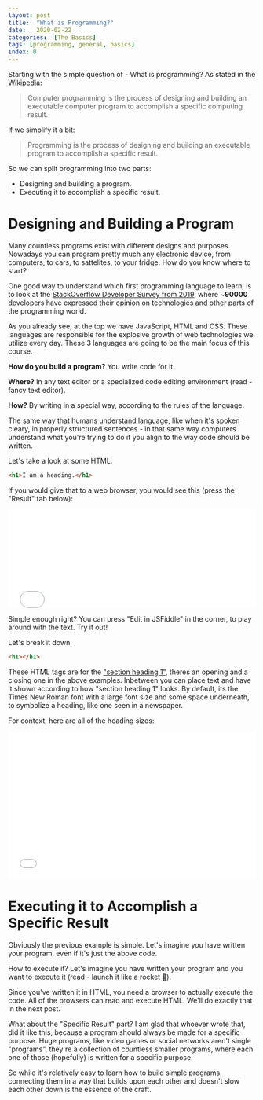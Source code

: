 ```yaml
---
layout: post
title:  "What is Programming?"
date:   2020-02-22
categories:  [The Basics]
tags: [programming, general, basics]
index: 0
---
```


Starting with the simple question of - What is programming? 
As stated in the [Wikipedia](https://en.wikipedia.org/wiki/Computer_programming):

> Computer programming is the process of designing and building an executable computer program to accomplish a specific computing result.

If we simplify it a bit:

> Programming is the process of designing and building an executable program to accomplish a specific result.

So we can split programming into two parts:

* Designing and building a program.
* Executing it to accomplish a specific result.

# Designing and Building a Program

Many countless programs exist with different designs and purposes. Nowadays you can program pretty much any electronic device, from computers, to cars, to sattelites, to your fridge. How do you know where to start? 

One good way to understand which first programming language to learn, is to look at the [StackOverflow Developer Survey from 2019](https://insights.stackoverflow.com/survey/2019#most-popular-technologies), where ~**90000** developers have expressed their opinion on technologies and other parts of the programming world.

As you already see, at the top we have JavaScript, HTML and CSS. These languages are responsible for the explosive growth of web technologies we utilize every day. These 3 languages are going to be the main focus of this course.

**How do you build a program?** You write code for it. 

**Where?** In any text editor or a specialized code editing environment (read - fancy text editor).

**How?** By writing in a special way, according to the rules of the language.

The same way that humans understand language, like when it's spoken cleary, in properly structured sentences - in that same way computers understand what you're trying to do if you align to the way code should be written.

Let's take a look at some HTML.

```html
<h1>I am a heading.</h1>
```

If you would give that to a web browser, you would see this (press the "Result" tab below):

<iframe width="100%" height="200" src="//jsfiddle.net/itshazy/aw5q8x6c/3/embedded/html,result/dark/" allowfullscreen="allowfullscreen" allowpaymentrequest frameborder="0"></iframe>

Simple enough right? You can press "Edit in JSFiddle" in the corner, to play around with the text. Try it out!

Let's break it down.

```html
<h1></h1>
```

These HTML tags are for the ["section heading 1"](https://developer.mozilla.org/en-US/docs/Web/HTML/Element/Heading_Elements), theres an opening and a closing one in the above examples. Inbetween you can place text and have it shown according to how "section heading 1" looks. By default, its the Times New Roman font with a large font size and some space underneath, to symbolize a heading, like one seen in a newspaper.

For context, here are all of the heading sizes:

<iframe width="100%" height="300" src="//jsfiddle.net/itshazy/2tvqn4r5/embedded/html,result/dark/" allowfullscreen="allowfullscreen" allowpaymentrequest frameborder="0"></iframe>

# Executing it to Accomplish a Specific Result

Obviously the previous example is simple. Let's imagine you have written your program, even if it's just the above code.

How to execute it? Let's imagine you have written your program and you want to execute it (read - launch it like a rocket 🚀). 

Since you've written it in HTML, you need a browser to actually execute the code. All of the browsers can read and execute HTML. We'll do exactly that in the next post.

What about the "Specific Result" part? I am glad that whoever wrote that, did it like this, because a program should always be made for a specific purpose. Huge programs, like video games or social networks aren't single "programs", they're a collection of countless smaller programs, where each one of those (hopefully) is written for a specific purpose. 

So while it's relatively easy to learn how to build simple programs, connecting them in a way that builds upon each other and doesn't slow each other down is the essence of the craft.
